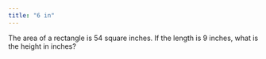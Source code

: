 ```yaml
---
title: "6 in"
---
```

The area of a rectangle is 54 square inches. If the length is 9 inches, what is the height in inches?

